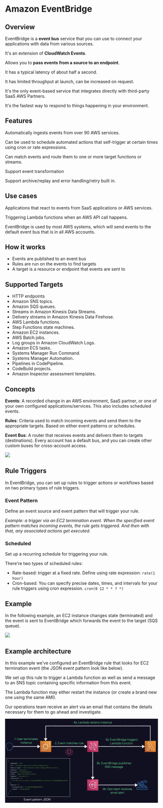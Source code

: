 # Amazon EventBridge

## Overview

EventBridge is a **event bus** service that you can use to connect your applications with data from various sources. 

It's an extension of **CloudWatch Events**.

Allows you to **pass events from a source to an endpoint**.

It has a typical latency of about half a second.

It has limited throughput at launch, can be increased on request. 

It's the only event-based service that integrates directly with third-party SaaS AWS Partners.

It's the fastest way to respond to things happening in your environment.


## Features

Automatically ingests events from over 90 AWS services.

Can be used to schedule automated actions that self-trigger at certain times using cron or rate expressions.

Can match events and route them to one or more target functions or streams.

Support event transformation 

Support archive/replay and error handling/retry built in.


## Use cases

Applications that react to events from SaaS applications or AWS services.

Triggering Lambda functions when an AWS API call happens.

EventBridge is used by most AWS systems, which will send events to the default event bus that is in all AWS accounts.


## How it works

- Events are published to an event bus
- Rules are run on the events to find targets
- A target is a resource or endpoint that events are sent to


## Supported Targets

- HTTP endpoints
- Amazon SNS topics.
- Amazon SQS queues.
- Streams in Amazon Kinesis Data Streams.
- Delivery streams in Amazon Kinesis Data Firehose.
- AWS Lambda functions.
- Step Functions state machines.
- Amazon EC2 instances.
- AWS Batch jobs.
- Log groups in Amazon CloudWatch Logs.
- Amazon ECS tasks.
- Systems Manager Run Command.
- Systems Manager Automation.
- Pipelines in CodePipeline.
- CodeBuild projects.
- Amazon Inspector assessment templates.


## Concepts

**Events**: A recorded change in an AWS environment, SaaS partner, or one of your own configured applications/services. This also includes scheduled events.

**Rules**: Criteria used to match incoming events and send them to the appropriate targets. Based on either event patterns or schedules.

**Event Bus**: A router that receives events and delivers them to targets (destinations). Every account has a default bus, and you can create other custom buses for cross-account access.

![](https://d1.awsstatic.com/product-marketing/EventBridge/Product-Page-Diagram_Amazon-EventBridge%402xa.2ef6accf0d9ff4eb0856422599406e022b552073.png)


## Rule Triggers

In EventBridge, you can set up rules to trigger actions
or workflows based on two primary types of rule triggers.

### Event Pattern

Define an event source and event pattern that will trigger your rule.

*Example: a trigger via an EC2 termination event. When the specified event pattern matches incoming events, the rule gets triggered. And then with that, any associated actions get executed.*

### Scheduled

Set up a recurring schedule for triggering your rule.

There're two types of scheduled rules:
- Rate-based: trigger at a fixed rate. Define using rate expression: `rate(1 hour)`
- Cron-based: You can specify precise dates, times,
and intervals for your rule triggers using cron expression. `cron(0 12 * * ? *)`


## Example

In the following example, an EC2 instance changes state (terminated) and the event is sent to EventBridge which forwards the event to the target (SQS queue).

![](https://digitalcloud.training/wp-content/uploads/2022/01/amazon-cloudwatch-events-example.jpeg)


## Example architecture

In this example we've configured an EventBridge rule that looks for EC2 termination event (the JSON event pattern look like below).

We set up this rule to trigger a Lambda function as well as send a message to an SNS topic containing specific information from this event.

The Lambda function may either restart the instance (or create a brand new one using the same AMI).

Our operations team receive an alert via an email that contains the details necessary for them
to go ahead and investigate.

![](./images/event-bridge-arch.png)
